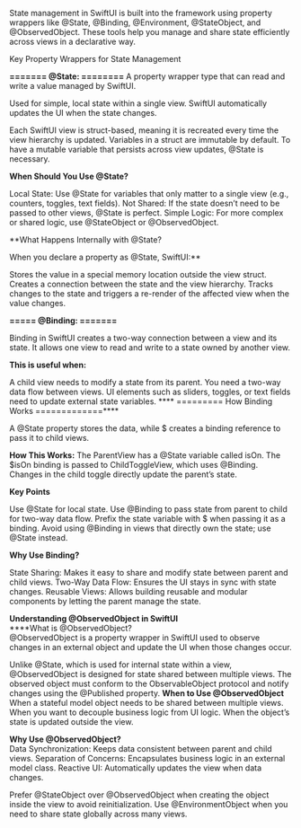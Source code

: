 State management in SwiftUI is built into the framework using property wrappers like @State, @Binding, @Environment, @StateObject, and @ObservedObject. 
These tools help you manage and share state efficiently across views in a declarative way.

Key Property Wrappers for State Management

**=======    @State:     ========**
A property wrapper type that can read and write a value managed by SwiftUI.


Used for simple, local state within a single view.
SwiftUI automatically updates the UI when the state changes.

Each SwiftUI view is struct-based, meaning it is recreated every time the view hierarchy is updated.
Variables in a struct are immutable by default. To have a mutable variable that persists across view updates, @State is necessary.

**When Should You Use @State?**

Local State:
Use @State for variables that only matter to a single view (e.g., counters, toggles, text fields).
Not Shared:
If the state doesn’t need to be passed to other views, @State is perfect.
Simple Logic:
For more complex or shared logic, use @StateObject or @ObservedObject.

**What Happens Internally with @State?

When you declare a property as @State, SwiftUI:**

Stores the value in a special memory location outside the view struct.
Creates a connection between the state and the view hierarchy.
Tracks changes to the state and triggers a re-render of the affected view when the value changes.

**===== @Binding: =======**

Binding in SwiftUI creates a two-way connection between a view and its state. It allows one view to read and write to a state owned by another view.

**This is useful when:**

A child view needs to modify a state from its parent.
You need a two-way data flow between views.
UI elements such as sliders, toggles, or text fields need to update external state variables.
**** ========= How Binding Works =============****

A @State property stores the data, while $ creates a binding reference to pass it to child views.

**How This Works:**
The ParentView has a @State variable called isOn.
The $isOn binding is passed to ChildToggleView, which uses @Binding.
Changes in the child toggle directly update the parent’s state.

**Key Points**

Use @State for local state.
Use @Binding to pass state from parent to child for two-way data flow.
Prefix the state variable with $ when passing it as a binding.
Avoid using @Binding in views that directly own the state; use @State instead.

**Why Use Binding?** 

State Sharing: Makes it easy to share and modify state between parent and child views.
Two-Way Data Flow: Ensures the UI stays in sync with state changes.
Reusable Views: Allows building reusable and modular components by letting the parent manage the state.

**Understanding @ObservedObject in SwiftUI**<br>
****What is @ObservedObject?**<br>**
@ObservedObject is a property wrapper in SwiftUI used to observe changes in an external object and update the UI when those changes occur.

Unlike @State, which is used for internal state within a view, @ObservedObject is designed for state shared between multiple views. The observed object must conform to the ObservableObject protocol and notify changes using the @Published property.
**When to Use @ObservedObject**<br>
When a stateful model object needs to be shared between multiple views.
When you want to decouple business logic from UI logic.
When the object’s state is updated outside the view.

**Why Use @ObservedObject?**<br>
Data Synchronization: Keeps data consistent between parent and child views.
Separation of Concerns: Encapsulates business logic in an external model class.
Reactive UI: Automatically updates the view when data changes.

Prefer @StateObject over @ObservedObject when creating the object inside the view to avoid reinitialization.
Use @EnvironmentObject when you need to share state globally across many views.
